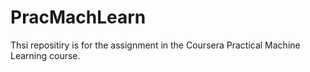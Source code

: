 # PracMachLearn
Thsi repositiry is for the assignment  in the Coursera Practical Machine Learning course.
